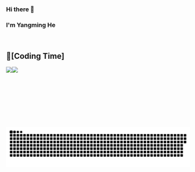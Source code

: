 <!--
**LinZui520/LinZui520** is a ✨ _special_ ✨ repository because its `README.md` (this file) appears on your GitHub profile.

Here are some ideas to get you started:

- 🔭 I’m currently working on ...
- 🌱 I’m currently learning ...
- 👯 I’m looking to collaborate on ...
- 🤔 I’m looking for help with ...
- 💬 Ask me about ...
- 📫 How to reach me: ...
- 😄 Pronouns: ...
- ⚡ Fun fact: ...
-->

### Hi there 👋

### I'm Yangming He

<br>

## 🌠[Coding Time]
<div>
    <img height="165" align="left" src="https://github-readme-stats.vercel.app/api?username=LinZui520&theme=calm&show_icons=true" />
    <img src="https://github-readme-stats.vercel.app/api/top-langs/?username=LinZui520&hide=html,css,Jupyter+Notebook,ruby,javascript&theme=calm&langs_count=6&layout=compact" />
</div>

![](https://raw.githubusercontent.com/LinZui520/LinZui520/output/github-contribution-grid-snake.svg)
